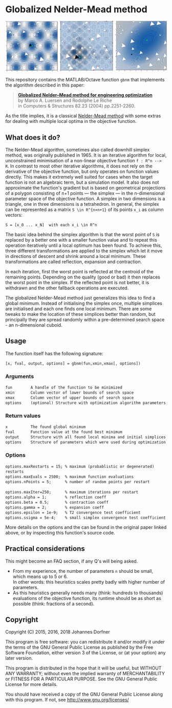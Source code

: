 # Globalized Nelder-Mead method

![GBNM with 15 to 30 restarts against the (f.l.t.r.) Griewank, Shubert and Tridiagonal test functions](img/gbnm-example-griewank-shubert-trid.png)

This repository contains the MATLAB/Octave function `gbnm` that implements the algorithm described in this paper:

> **[Globalized Nelder–Mead method for engineering optimization](http://www.emse.fr/~leriche/gbnm_cas.pdf)**  
> by Marco A. Luersen and Rodolphe Le Riche  
> in Computers & Structures 82.23 (2004) pp.2251-2260.

As the title implies, it is a classical [Nelder-Mead method](https://en.wikipedia.org/wiki/Nelder%E2%80%93Mead_method) with some extras for dealing with multiple local optima in the objective function.

## What does it do?

The Nelder-Mead algorithm, sometimes also called downhill simplex method, was originally published in 1965. It is an iterative algorithm for local, unconstrained minimisation of a non-linear objective function `f : R^n --> R`. In contrast to most other iterative algorithms, it does not rely on the derivative of the objective function, but only operates on function values directly. This makes it extremely well suited for cases when the target function is not an algebraic term, but a simulation model. It also does not approximate the function's gradient but is based on geometrical projections of a polygon consisting of n+1 points — the simplex — in the n-dimensional parameter space of the objective function. A simplex in two dimensions is a triangle, one in three dimensions is a tetrahedron. In general, the simplex can be represented as a matrix `S \in R^{n×n+1}` of its points `x_i` as column vectors:

    S = [x_0 ... x_N]  with each x_i \in R^n

The basic idea behind the simplex algorithm is that the worst point of `S` is replaced by a better one with a smaller function value and to repeat this operation iteratively until a local optimum has been found. To achieve this, three different transformations are applied to the simplex which let it move in directions of descent and shrink around a local minimum. These transformations are called reflection, expansion and contraction.

In each iteration, first the worst point is reflected at the centroid of the remaining points. Depending on the quality (good or bad) it then replaces the worst point in the simplex. If the reflected point is not better, it is withdrawn and the other fallback operations are executed.

The globalized Nelder-Mead method just generalizes this idea to find a global minimum. Instead of initialising the simplex once, multiple simplices are initialised and each one finds one local minimum. There are some tweaks to make the location of these simplices better than random, but principally they are spread randomly within a pre-determined search space - an n-dimensional cuboid.

## Usage

The function itself has the following signature:

    [x, fval, output, options] = gbnm(fun,xmin,xmax[, options])
    
### Arguments

    fun        A handle of the function to be minimized
    xmin       Column vector of lower bounds of search space
    xmax       Column vector of upper bounds of search space
    options    (optional) Structure with optimization algorithm parameters

### Return values

    x          The found global minimum
    fval       Function value at the found best minimum
    output     Structure with all found local minima and initial simplices
    options    Structure of parameters which were used during optimization
    
### Options

    options.maxRestarts = 15; % maximum (probablistic or degenerated) restarts
    options.maxEvals = 2500;  % maximum function evaluations
    options.nPoints = 5;      % number of random points per restart
    
    options.maxIter=250;      % maximum iterations per restart
    options.alpha = 1;        % reflection coeff
    options.beta = 0.5;       % contraction coeff
    options.gamma = 2;        % expansion coeff
    options.epsilon = 1e-9;   % T2 convergence test coefficient
    options.ssigma = 5e-4;    % small simplex convergence test coefficient
    
More details on the options and the can be found in the original paper linked above, or by inspecting this function's source code.

## Practical considerations

This might become an FAQ section, if any Q's will being asked.

  * From my experience, the number of parameters `n` should be small, which means up to 5 or 6.  
    In other words: this heuristics scales pretty badly with higher number of parameters.
  * As this heuristics generally needs many (think: hundreds to thousands) evaluations of the objective function, its runtime should be as short as possible (think: fractions of a second).

## Copyright

Copyright (C) 2015, 2016, 2018 Johannes Dorfner

This program is free software: you can redistribute it and/or modify
it under the terms of the GNU General Public License as published by
the Free Software Foundation, either version 3 of the License, or
(at your option) any later version.

This program is distributed in the hope that it will be useful,
but WITHOUT ANY WARRANTY; without even the implied warranty of
MERCHANTABILITY or FITNESS FOR A PARTICULAR PURPOSE.  See the
GNU General Public License for more details.

You should have received a copy of the GNU General Public License
along with this program.  If not, see <http://www.gnu.org/licenses/>
